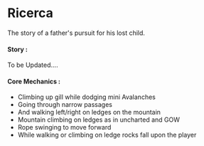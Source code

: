 # Ricerca
The story of a father's pursuit for his lost child.

#### Story :
To be Updated....


#### Core Mechanics : 
- Climbing up gill while dodging mini Avalanches
- Going through narrow passages
- And walking left/right on ledges on the mountain
- Mountain climbing on ledges as in uncharted and GOW
- Rope swinging to move forward
- While walking or climbing on ledge rocks fall upon the player
